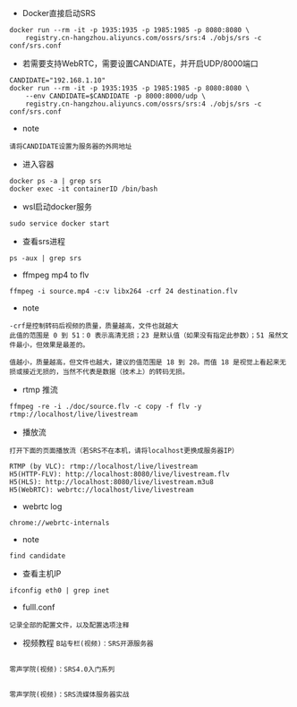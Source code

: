 - Docker直接启动SRS
```
docker run --rm -it -p 1935:1935 -p 1985:1985 -p 8080:8080 \
    registry.cn-hangzhou.aliyuncs.com/ossrs/srs:4 ./objs/srs -c conf/srs.conf
```

- 若需要支持WebRTC，需要设置CANDIATE，并开启UDP/8000端口
```
CANDIDATE="192.168.1.10"
docker run --rm -it -p 1935:1935 -p 1985:1985 -p 8080:8080 \
    --env CANDIDATE=$CANDIDATE -p 8000:8000/udp \
    registry.cn-hangzhou.aliyuncs.com/ossrs/srs:4 ./objs/srs -c conf/srs.conf
```
- note
```
请将CANDIDATE设置为服务器的外网地址
```

- 进入容器
```
docker ps -a | grep srs
docker exec -it containerID /bin/bash
```

- wsl启动docker服务
```
sudo service docker start
```

- 查看srs进程
```
ps -aux | grep srs
```

- ffmpeg mp4 to flv
```
ffmpeg -i source.mp4 -c:v libx264 -crf 24 destination.flv
```

- note
```
-crf是控制转码后视频的质量，质量越高，文件也就越大
此值的范围是 0 到 51：0 表示高清无损；23 是默认值（如果没有指定此参数）；51 虽然文件最小，但效果是最差的。

值越小，质量越高，但文件也越大，建议的值范围是 18 到 28。而值 18 是视觉上看起来无损或接近无损的，当然不代表是数据（技术上）的转码无损。
```

- rtmp 推流
```
ffmpeg -re -i ./doc/source.flv -c copy -f flv -y rtmp://localhost/live/livestream
```

- 播放流
```
打开下面的页面播放流（若SRS不在本机，请将localhost更换成服务器IP）

RTMP (by VLC): rtmp://localhost/live/livestream
H5(HTTP-FLV): http://localhost:8080/live/livestream.flv
H5(HLS): http://localhost:8080/live/livestream.m3u8
H5(WebRTC): webrtc://localhost/live/livestream
```
- webrtc log
```
chrome://webrtc-internals
```
- note
```
find candidate
```
- 查看主机IP
```
ifconfig eth0 | grep inet
``` 

- fulll.conf
```
记录全部的配置文件，以及配置选项注释
```

- 视频教程
`B站专栏(视频)：SRS开源服务器`
```

```
`零声学院(视频)：SRS4.0入门系列`
```

```
`零声学院(视频)：SRS流媒体服务器实战`
```

```

